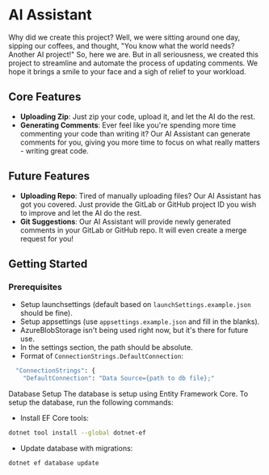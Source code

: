 # AI Assistant

Why did we create this project? 
Well, we were sitting around one day, sipping our coffees, and thought, "You know what the world needs? 
Another AI project!" So, here we are.
But in all seriousness, we created this project to streamline and automate the process of updating comments. 
We hope it brings a smile to your face and a sigh of relief to your workload.

## Core Features

- **Uploading Zip**: Just zip your code, upload it, and let the AI do the rest.
- **Generating Comments**: Ever feel like you're spending more time commenting your code than writing it? Our AI Assistant can generate comments for you, giving you more time to focus on what really matters - writing great code.

## Future Features

- **Uploading Repo**: Tired of manually uploading files? Our AI Assistant has got you covered. Just provide the GitLab or GitHub project ID you wish to improve and let the AI do the rest.
- **Git Suggestions**: Our AI Assistant will provide newly generated comments in your GitLab or GitHub repo. It will even create a merge request for you!

## Getting Started

### Prerequisites

- Setup launchsettings (default based on `launchSettings.example.json` should be fine).
- Setup appsettings (use `appsettings.example.json` and fill in the blanks).
- AzureBlobStorage isn't being used right now, but it's there for future use.
- In the settings section, the path should be absolute.
- Format of `ConnectionStrings.DefaultConnection`:
```bash
  "ConnectionStrings": {
    "DefaultConnection": "Data Source={path to db file};"
```

Database Setup
The database is setup using Entity Framework Core. To setup the database, run the following commands:
- Install EF Core tools:
```bash
dotnet tool install --global dotnet-ef
```

- Update database with migrations:
```bash
dotnet ef database update
```
